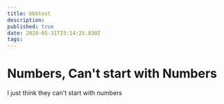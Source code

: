 ```yaml
---
title: bbbtest
description: 
published: true
date: 2020-05-31T23:14:25.830Z
tags: 
---
```


# Numbers, Can't start with Numbers
I just think they can't start with numbers
